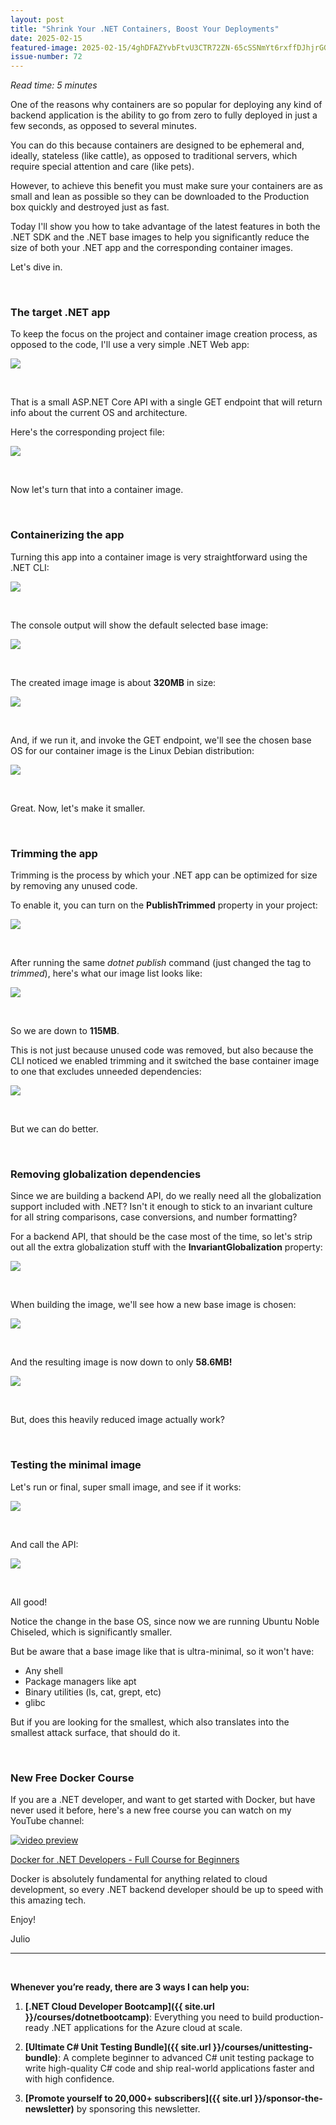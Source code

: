 ```yaml
---
layout: post
title: "Shrink Your .NET Containers, Boost Your Deployments"
date: 2025-02-15
featured-image: 2025-02-15/4ghDFAZYvbFtvU3CTR72ZN-65cSSNmYt6rxffDJhjrGGz.jpeg
issue-number: 72
---
```


*Read time: 5 minutes*
​

One of the reasons why containers are so popular for deploying any kind of backend application is the ability to go from zero to fully deployed in just a few seconds, as opposed to several minutes.

You can do this because containers are designed to be ephemeral and, ideally, stateless (like cattle), as opposed to traditional servers, which require special attention and care (like pets).

However, to achieve this benefit you must make sure your containers are as small and lean as possible so they can be downloaded to the Production box quickly and destroyed just as fast.

Today I'll show you how to take advantage of the latest features in both the .NET SDK and the .NET base images to help you significantly reduce the size of both your .NET app and the corresponding container images.

Let's dive in.

​

### **The target .NET app**
To keep the focus on the project and container image creation process, as opposed to the code, I'll use a very simple .NET Web app:


![](/assets/images/2025-02-15/4ghDFAZYvbFtvU3CTR72ZN-2UGZyRGUg9Bxk4ae7h6Gcm.jpeg)

​

That is a small ASP.NET Core API with a single GET endpoint that will return info about the current OS and architecture.

Here's the corresponding project file:


![](/assets/images/2025-02-15/4ghDFAZYvbFtvU3CTR72ZN-7JKJtiTAKxu5BF5EJ6vbZ3.jpeg)

​

Now let's turn that into a container image.

​

### **Containerizing the app**
Turning this app into a container image is very straightforward using the .NET CLI:


![](/assets/images/2025-02-15/4ghDFAZYvbFtvU3CTR72ZN-wCZcJbHJpQBVJbSL2uDY1U.jpeg)

​

The console output will show the default selected base image:


![](/assets/images/2025-02-15/4ghDFAZYvbFtvU3CTR72ZN-ahYdwNdcvPWQMz597hHg43.jpeg)

​

The created image image is about **320MB** in size:


![](/assets/images/2025-02-15/4ghDFAZYvbFtvU3CTR72ZN-jEv5FwLqx2QdQaYd4hHCBx.jpeg)

​

And, if we run it, and invoke the GET endpoint, we'll see the chosen base OS for our container image is the Linux Debian distribution:


![](/assets/images/2025-02-15/4ghDFAZYvbFtvU3CTR72ZN-dcmCgNKt6XVFf15uD9YiLE.jpeg)

​

Great. Now, let's make it smaller.

​

### **Trimming the app**
Trimming is the process by which your .NET app can be optimized for size by removing any unused code.

To enable it, you can turn on the **PublishTrimmed** property in your project:


![](/assets/images/2025-02-15/4ghDFAZYvbFtvU3CTR72ZN-pxaxYsgr4wPQ7WFj8Yxp3y.jpeg)

​

After running the same *dotnet publish* command (just changed the tag to *trimmed*), here's what our image list looks like:


![](/assets/images/2025-02-15/4ghDFAZYvbFtvU3CTR72ZN-eHuJmzVaUqDxFKqE52Gp7X.jpeg)

​

So we are down to **115MB**.

This is not just because unused code was removed, but also because the CLI noticed we enabled trimming and it switched the base container image to one that excludes unneeded dependencies:


![](/assets/images/2025-02-15/4ghDFAZYvbFtvU3CTR72ZN-tTFT2Dh8Sd66TkxBoek4pE.jpeg)

​

But we can do better.

​

### **Removing globalization dependencies**
Since we are building a backend API, do we really need all the globalization support included with .NET? Isn't it enough to stick to an invariant culture for all string comparisons, case conversions, and number formatting?

For a backend API, that should be the case most of the time, so let's strip out all the extra globalization stuff with the **InvariantGlobalization** property:


![](/assets/images/2025-02-15/4ghDFAZYvbFtvU3CTR72ZN-65cSSNmYt6rxffDJhjrGGz.jpeg)

​

When building the image, we'll see how a new base image is chosen:


![](/assets/images/2025-02-15/4ghDFAZYvbFtvU3CTR72ZN-uSCpv65gAwuXNWiHjMjqqQ.jpeg)

​

And the resulting image is now down to only **58.6MB!**


![](/assets/images/2025-02-15/4ghDFAZYvbFtvU3CTR72ZN-5VohmFT7ELwGHHDXaVWU71.jpeg)

​

But, does this heavily reduced image actually work?

​

### **Testing the minimal image**
Let's run or final, super small image, and see if it works:


![](/assets/images/2025-02-15/4ghDFAZYvbFtvU3CTR72ZN-uG8TfzxkoVRVPJFKEERQmc.jpeg)

​

And call the API:


![](/assets/images/2025-02-15/4ghDFAZYvbFtvU3CTR72ZN-wYKqy1w3eT16J8d42LgZ7X.jpeg)

​

All good! 

Notice the change in the base OS, since now we are running Ubuntu Noble Chiseled, which is significantly smaller.

But be aware that a base image like that is ultra-minimal, so it won't have:

*   <span>Any shell</span>
*   <span>Package managers like apt</span>
*   <span>Binary utilities (ls, cat, grept, etc)</span>
*   <span>glibc</span>

But if you are looking for the smallest, which also translates into the smallest attack surface, that should do it.

​

### **New Free Docker Course**
If you are a .NET developer, and want to get started with Docker, but have never used it before, here's a new free course you can watch on my YouTube channel:

[![video preview](https://functions-js.convertkit.com/playbutton?play=%233197e0&accent=%23ffffff&thumbnailof=https%3A%2F%2Fyoutu.be%2FcWMztQwIQNs&width=480&height=270&fit=contain)​](https://youtu.be/cWMztQwIQNs)

​[Docker for .NET Developers - Full Course for Beginners](https://youtu.be/cWMztQwIQNs)​

Docker is absolutely fundamental for anything related to cloud development, so every .NET backend developer should be up to speed with this amazing tech.

Enjoy!

Julio

---


<br/>


**Whenever you’re ready, there are 3 ways I can help you:**

1. **[.NET Cloud Developer Bootcamp]({{ site.url }}/courses/dotnetbootcamp)**: Everything you need to build production-ready .NET applications for the Azure cloud at scale.

2. **[Ultimate C# Unit Testing Bundle]({{ site.url }}/courses/unittesting-bundle)**: A complete beginner to advanced C# unit testing package to write high-quality C# code and ship real-world applications faster and with high confidence.

3. **[Promote yourself to 20,000+ subscribers]({{ site.url }}/sponsor-the-newsletter)** by sponsoring this newsletter.
